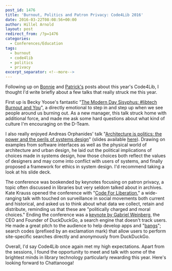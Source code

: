 ```yaml
---
post_id: 1476
title: 'Burnout, Politics and Patron Privacy: Code4Lib 2016'
date: 2016-03-22T08:08:56+00:00
author: Hillel Arnold
layout: post
redirect_from: /?p=1476
categories:
  - Conferences/Education
tags:
  - burnout
  - code4lib
  - politics
  - privacy
excerpt_separator: <!--more-->
---
```

Following up on [Bonnie](/code4lib-report-dont-reinvent-the-wheel) and [Patrick's](/code4lib-2016-on-authorities-and-reconciliation) posts about this year's Code4Lib, I thought I'd write briefly about a few talks that really struck me this year.<!--more-->

First up is Becky Yoose's fantastic "[The Modern Day Sisyphus: #libtech Burnout and You](http://2016.code4lib.org/The-Modern-Day-Sisyphus-libtech-Burnout-and-You)", a directly emotional to step in and step up when we see people around us burning out. As a new manager, this talk struck home with additional force, and made me ask some hard questions about what kind of culture I'm encouraging on the D-Team.

I also really enjoyed Andreas Orphanides' talk "[Architecture is politics: the power and the perils of systems design](http://2016.code4lib.org/Architecture-is-politics-the-power-and-the-perils-of-systems-design)" (slides available [here](https://docs.google.com/presentation/d/180dMBG26xMYB9gfIotoUyCBQfO3XfmHiJGQjvn58GwY/edit?pref=2&pli=1#slide=id.ged47dc080_0_0)). Drawing on examples from software interfaces as well as the physical world of architecture and urban design, he laid out the political implications of choices made in systems design, how those choices both reflect the values of designers and may come into conflict with users of systems, and finally proposed a framework for ethics in system design. I'd recommend taking a look at his slide deck.

The conference was bookended by keynotes focusing on patron privacy, a topic often discussed in libraries but very seldom talked about in archives. Kate Krauss opened the conference with "[Code For Liberation](http://2016.code4lib.org/Kate-Krauss)," a wide-ranging talk with touched on surveillance in social movements both current and historical, and asked us to think about what data we collect, retain and distribute, reminding us that these are "politically charged and moral choices." Ending the conference was a [keynote by Gabriel Weinberg](http://2016.code4lib.org/Gabriel-Weinberg), the CEO and Founder of DuckDuckGo, a search engine that doesn't track users. He made a great pitch to the audience to help develop apps and "[bangs](https://duckduckgo.com/bang)"; search codes (prefixed by an exclamation mark) that allow users to perform site-specific searches directly and anonymously from DuckDuckGo.

Overall, I'd say Code4Lib once again met my high expectations. Apart from the sessions, I found the opportunity to meet and talk with some of the brightest minds in library technology particularly rewarding this year. Here's looking forward to Chattanooga!

